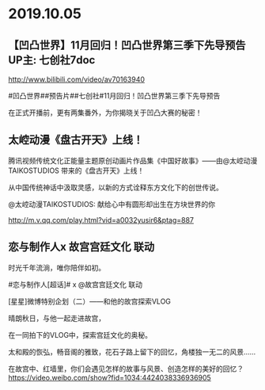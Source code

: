 # 2019.10.05
##  【凹凸世界】11月回归！凹凸世界第三季下先导预告 UP主: 七创社7doc 

 http://www.bilibili.com/video/av70163940

#凹凸世界##预告片##七创社#11月回归！凹凸世界第三季下先导预告

在正式开播前，更有两集番外，为你揭晓关于凹凸大赛的秘密！
## 太崆动漫《盘古开天》上线！

腾讯视频传统文化正能量主题原创动画片作品集《中国好故事》——由@太崆动漫TAIKOSTUDIOS 带来的《盘古开天》上线！

从中国传统神话中汲取灵感，以新的方式诠释东方文化下的创世传说。

@太崆动漫TAIKOSTUDIOS: 献给心中有圆形却出生在方块世界的你

http://m.v.qq.com/play.html?vid=a0032yusir6&ptag=887
## 恋与制作人x 故宫宫廷文化 联动

时光千年流淌，唯你陪伴如初。

#恋与制作人[超话]# x @故宫宫廷文化 联动

[星星]微博特别企划（二）——和他的故宫探索VLOG

晴朗秋日，与他一起走进故宫，

在一同拍下的VLOG中，探索宫廷文化的奥秘。

太和殿的恢弘，畅音阁的雅致，花石子路上留下的回忆，角楼独一无二的风景……

在故宫中、红墙里，你们会遇见怎样的故事与风景、创造怎样的美好的回忆？https://video.weibo.com/show?fid=1034:4424038336936905 